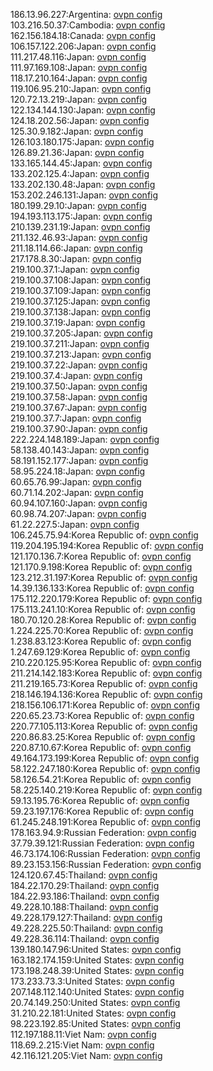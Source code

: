 186.13.96.227:Argentina: [ovpn config](vpn/186_13_96_227.ovpn)  
103.216.50.37:Cambodia: [ovpn config](vpn/103_216_50_37.ovpn)  
162.156.184.18:Canada: [ovpn config](vpn/162_156_184_18.ovpn)  
106.157.122.206:Japan: [ovpn config](vpn/106_157_122_206.ovpn)  
111.217.48.116:Japan: [ovpn config](vpn/111_217_48_116.ovpn)  
111.97.169.108:Japan: [ovpn config](vpn/111_97_169_108.ovpn)  
118.17.210.164:Japan: [ovpn config](vpn/118_17_210_164.ovpn)  
119.106.95.210:Japan: [ovpn config](vpn/119_106_95_210.ovpn)  
120.72.13.219:Japan: [ovpn config](vpn/120_72_13_219.ovpn)  
122.134.144.130:Japan: [ovpn config](vpn/122_134_144_130.ovpn)  
124.18.202.56:Japan: [ovpn config](vpn/124_18_202_56.ovpn)  
125.30.9.182:Japan: [ovpn config](vpn/125_30_9_182.ovpn)  
126.103.180.175:Japan: [ovpn config](vpn/126_103_180_175.ovpn)  
126.89.21.36:Japan: [ovpn config](vpn/126_89_21_36.ovpn)  
133.165.144.45:Japan: [ovpn config](vpn/133_165_144_45.ovpn)  
133.202.125.4:Japan: [ovpn config](vpn/133_202_125_4.ovpn)  
133.202.130.48:Japan: [ovpn config](vpn/133_202_130_48.ovpn)  
153.202.246.131:Japan: [ovpn config](vpn/153_202_246_131.ovpn)  
180.199.29.10:Japan: [ovpn config](vpn/180_199_29_10.ovpn)  
194.193.113.175:Japan: [ovpn config](vpn/194_193_113_175.ovpn)  
210.139.231.19:Japan: [ovpn config](vpn/210_139_231_19.ovpn)  
211.132.46.93:Japan: [ovpn config](vpn/211_132_46_93.ovpn)  
211.18.114.66:Japan: [ovpn config](vpn/211_18_114_66.ovpn)  
217.178.8.30:Japan: [ovpn config](vpn/217_178_8_30.ovpn)  
219.100.37.1:Japan: [ovpn config](vpn/219_100_37_1.ovpn)  
219.100.37.108:Japan: [ovpn config](vpn/219_100_37_108.ovpn)  
219.100.37.109:Japan: [ovpn config](vpn/219_100_37_109.ovpn)  
219.100.37.125:Japan: [ovpn config](vpn/219_100_37_125.ovpn)  
219.100.37.138:Japan: [ovpn config](vpn/219_100_37_138.ovpn)  
219.100.37.19:Japan: [ovpn config](vpn/219_100_37_19.ovpn)  
219.100.37.205:Japan: [ovpn config](vpn/219_100_37_205.ovpn)  
219.100.37.211:Japan: [ovpn config](vpn/219_100_37_211.ovpn)  
219.100.37.213:Japan: [ovpn config](vpn/219_100_37_213.ovpn)  
219.100.37.22:Japan: [ovpn config](vpn/219_100_37_22.ovpn)  
219.100.37.4:Japan: [ovpn config](vpn/219_100_37_4.ovpn)  
219.100.37.50:Japan: [ovpn config](vpn/219_100_37_50.ovpn)  
219.100.37.58:Japan: [ovpn config](vpn/219_100_37_58.ovpn)  
219.100.37.67:Japan: [ovpn config](vpn/219_100_37_67.ovpn)  
219.100.37.7:Japan: [ovpn config](vpn/219_100_37_7.ovpn)  
219.100.37.90:Japan: [ovpn config](vpn/219_100_37_90.ovpn)  
222.224.148.189:Japan: [ovpn config](vpn/222_224_148_189.ovpn)  
58.138.40.143:Japan: [ovpn config](vpn/58_138_40_143.ovpn)  
58.191.152.177:Japan: [ovpn config](vpn/58_191_152_177.ovpn)  
58.95.224.18:Japan: [ovpn config](vpn/58_95_224_18.ovpn)  
60.65.76.99:Japan: [ovpn config](vpn/60_65_76_99.ovpn)  
60.71.14.202:Japan: [ovpn config](vpn/60_71_14_202.ovpn)  
60.94.107.160:Japan: [ovpn config](vpn/60_94_107_160.ovpn)  
60.98.74.207:Japan: [ovpn config](vpn/60_98_74_207.ovpn)  
61.22.227.5:Japan: [ovpn config](vpn/61_22_227_5.ovpn)  
106.245.75.94:Korea Republic of: [ovpn config](vpn/106_245_75_94.ovpn)  
119.204.195.194:Korea Republic of: [ovpn config](vpn/119_204_195_194.ovpn)  
121.170.136.7:Korea Republic of: [ovpn config](vpn/121_170_136_7.ovpn)  
121.170.9.198:Korea Republic of: [ovpn config](vpn/121_170_9_198.ovpn)  
123.212.31.197:Korea Republic of: [ovpn config](vpn/123_212_31_197.ovpn)  
14.39.136.133:Korea Republic of: [ovpn config](vpn/14_39_136_133.ovpn)  
175.112.220.179:Korea Republic of: [ovpn config](vpn/175_112_220_179.ovpn)  
175.113.241.10:Korea Republic of: [ovpn config](vpn/175_113_241_10.ovpn)  
180.70.120.28:Korea Republic of: [ovpn config](vpn/180_70_120_28.ovpn)  
1.224.225.70:Korea Republic of: [ovpn config](vpn/1_224_225_70.ovpn)  
1.238.83.123:Korea Republic of: [ovpn config](vpn/1_238_83_123.ovpn)  
1.247.69.129:Korea Republic of: [ovpn config](vpn/1_247_69_129.ovpn)  
210.220.125.95:Korea Republic of: [ovpn config](vpn/210_220_125_95.ovpn)  
211.214.142.183:Korea Republic of: [ovpn config](vpn/211_214_142_183.ovpn)  
211.219.165.73:Korea Republic of: [ovpn config](vpn/211_219_165_73.ovpn)  
218.146.194.136:Korea Republic of: [ovpn config](vpn/218_146_194_136.ovpn)  
218.156.106.171:Korea Republic of: [ovpn config](vpn/218_156_106_171.ovpn)  
220.65.23.73:Korea Republic of: [ovpn config](vpn/220_65_23_73.ovpn)  
220.77.105.113:Korea Republic of: [ovpn config](vpn/220_77_105_113.ovpn)  
220.86.83.25:Korea Republic of: [ovpn config](vpn/220_86_83_25.ovpn)  
220.87.10.67:Korea Republic of: [ovpn config](vpn/220_87_10_67.ovpn)  
49.164.173.199:Korea Republic of: [ovpn config](vpn/49_164_173_199.ovpn)  
58.122.247.180:Korea Republic of: [ovpn config](vpn/58_122_247_180.ovpn)  
58.126.54.21:Korea Republic of: [ovpn config](vpn/58_126_54_21.ovpn)  
58.225.140.219:Korea Republic of: [ovpn config](vpn/58_225_140_219.ovpn)  
59.13.195.76:Korea Republic of: [ovpn config](vpn/59_13_195_76.ovpn)  
59.23.197.176:Korea Republic of: [ovpn config](vpn/59_23_197_176.ovpn)  
61.245.248.191:Korea Republic of: [ovpn config](vpn/61_245_248_191.ovpn)  
178.163.94.9:Russian Federation: [ovpn config](vpn/178_163_94_9.ovpn)  
37.79.39.121:Russian Federation: [ovpn config](vpn/37_79_39_121.ovpn)  
46.73.174.106:Russian Federation: [ovpn config](vpn/46_73_174_106.ovpn)  
89.23.153.156:Russian Federation: [ovpn config](vpn/89_23_153_156.ovpn)  
124.120.67.45:Thailand: [ovpn config](vpn/124_120_67_45.ovpn)  
184.22.170.29:Thailand: [ovpn config](vpn/184_22_170_29.ovpn)  
184.22.93.186:Thailand: [ovpn config](vpn/184_22_93_186.ovpn)  
49.228.10.188:Thailand: [ovpn config](vpn/49_228_10_188.ovpn)  
49.228.179.127:Thailand: [ovpn config](vpn/49_228_179_127.ovpn)  
49.228.225.50:Thailand: [ovpn config](vpn/49_228_225_50.ovpn)  
49.228.36.114:Thailand: [ovpn config](vpn/49_228_36_114.ovpn)  
139.180.147.96:United States: [ovpn config](vpn/139_180_147_96.ovpn)  
163.182.174.159:United States: [ovpn config](vpn/163_182_174_159.ovpn)  
173.198.248.39:United States: [ovpn config](vpn/173_198_248_39.ovpn)  
173.233.73.3:United States: [ovpn config](vpn/173_233_73_3.ovpn)  
207.148.112.140:United States: [ovpn config](vpn/207_148_112_140.ovpn)  
20.74.149.250:United States: [ovpn config](vpn/20_74_149_250.ovpn)  
31.210.22.181:United States: [ovpn config](vpn/31_210_22_181.ovpn)  
98.223.192.85:United States: [ovpn config](vpn/98_223_192_85.ovpn)  
112.197.188.11:Viet Nam: [ovpn config](vpn/112_197_188_11.ovpn)  
118.69.2.215:Viet Nam: [ovpn config](vpn/118_69_2_215.ovpn)  
42.116.121.205:Viet Nam: [ovpn config](vpn/42_116_121_205.ovpn)  
